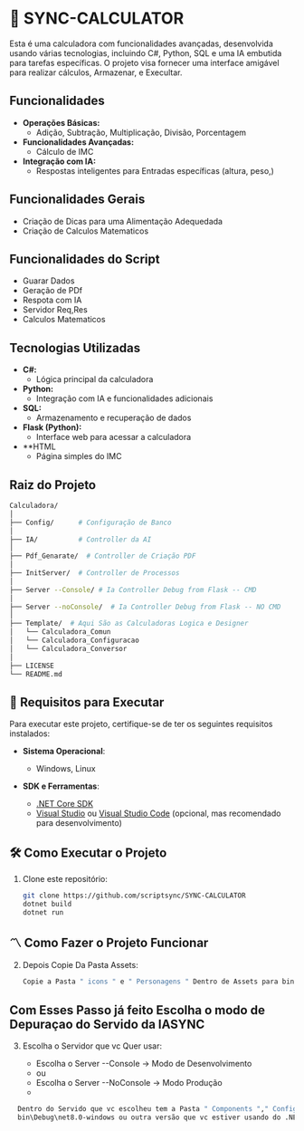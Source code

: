 # 🧮 SYNC-CALCULATOR

Esta é uma calculadora com funcionalidades avançadas, desenvolvida usando várias tecnologias, incluindo C#, Python, SQL e uma IA embutida para tarefas específicas. O projeto visa fornecer uma interface amigável para realizar cálculos, Armazenar, e Execultar.

## Funcionalidades

- **Operações Básicas:**
  - Adição, Subtração, Multiplicação, Divisão, Porcentagem
- **Funcionalidades Avançadas:**
  - Cálculo de IMC
- **Integração com IA:**
  - Respostas inteligentes para Entradas específicas (altura, peso,)

## Funcionalidades Gerais
- Criação de Dicas para uma Alimentação Adequedada
- Criação de Calculos Matematicos 

## Funcionalidades do Script
- Guarar Dados
- Geração de PDf
- Respota com IA
- Servidor Req,Res
- Calculos Matematicos 

## Tecnologias Utilizadas

- **C#:**
  - Lógica principal da calculadora
- **Python:**
  - Integração com IA e funcionalidades adicionais
- **SQL:**
  - Armazenamento e recuperação de dados
- **Flask (Python):**
  - Interface web para acessar a calculadora
- **HTML
  - Página simples do IMC

## Raiz do Projeto
```bash
Calculadora/
│
├── Config/      # Configuração de Banco
│
├── IA/          # Controller da AI 
│
├── Pdf_Genarate/  # Controller de Criação PDF
│
├── InitServer/  # Controller de Processos
│
├── Server --Console/ # Ia Controller Debug from Flask -- CMD
│
├── Server --noConsole/  # Ia Controller Debug from Flask -- NO CMD
│
├── Template/  # Aqui São as Calculadoras Logica e Designer
│   └── Calculadora_Comun 
│   └── Calculadora_Configuracao
│   └── Calculadora_Conversor
│
├── LICENSE 
└── README.md                 
```

## 🚀 Requisitos para Executar

Para executar este projeto, certifique-se de ter os seguintes requisitos instalados:

- **Sistema Operacional**:
  - Windows, Linux

- **SDK e Ferramentas**:
  - [.NET Core SDK](https://dotnet.microsoft.com/download](https://dotnet.microsoft.com/en-us/download))
  - [Visual Studio](https://visualstudio.microsoft.com/pt-br/downloads/) ou [Visual Studio Code](https://code.visualstudio.com/) (opcional, mas recomendado para desenvolvimento)

## 🛠️ Como Executar o Projeto

1. Clone este repositório:

   ```bash
   git clone https://github.com/scriptsync/SYNC-CALCULATOR
   dotnet build
   dotnet run
   ```
## 〽️ Como Fazer o Projeto Funcionar

2. Depois Copie Da Pasta Assets:
    ```bash
    Copie a Pasta " icons " e " Personagens " Dentro de Assets para bin\Debug\net8.0-windows ou outra versão que vc estiver usando do .NET
   ```

## Com Esses Passo já feito Escolha o modo de Depuraçao do Servido da IASYNC
3. Escolha o Servidor que vc Quer usar:
   
   - Escolha o Server --Console -> Modo de Desenvolvimento
   - ou
   - Escolha o Server --NoConsole -> Modo Produção
   - 
  ```bash
    Dentro do Servido que vc escolheu tem a Pasta " Components "," Config.ini "," Servidor.exe " Copie essas 3 para o
    bin\Debug\net8.0-windows ou outra versão que vc estiver usando do .NET, Sem isso vc não poderar usa a IA
  ```
